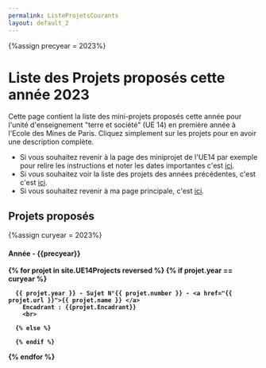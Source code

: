 ```yaml
---
permalink: ListeProjetsCourants
layout: default_2
---
```

{%assign precyear = 2023%}

# Liste des Projets proposés cette année 2023

Cette page contient la liste des mini-projets proposés cette année pour l'unité d'enseignement "terre et société" (UE 14) en première année à l'Ecole des Mines de Paris. Cliquez simplement sur les projets pour en avoir une description complète.

- Si vous souhaitez revenir à la page des miniprojet de l'UE14 par exemple pour relire les instructions et noter les dates importantes c'est [ici]({{site.url}}/MINES-UE14-miniprojet.html).
- Si vous souhaitez voir la liste des projets des années précédentes, c'est c'est [ici]({{site.url}}/ListeProjetsPrecedents.html).
- Si vous souhaitez revenir à ma page principale, c'est [ici]({{site.url}}/index.html).

## Projets proposés
{%assign curyear = 2023%}
<h4>
         <a id="annee{{precyear}}"> Année - {{precyear}}
         <br> <br>
{% for projet in site.UE14Projects reversed %}
      {% if projet.year == curyear %}

      {{ projet.year }} - Sujet N°{{ projet.number }} - <a href="{{ projet.url }}">{{ projet.name }} </a>
        Encadrant : {{projet.Encadrant}}  
        <br>

      {% else %}

      {% endif %}


{% endfor %}
